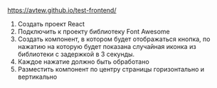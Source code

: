 https://avtew.github.io/test-frontend/

1. Создать проект React
2. Подключить к проекту библиотеку Font Awesome
3. Создать компонент, в котором будет отображаться кнопка, по нажатию на
которую будет показана случайная иконка из библиотеки с задержкой в 3
секунды.
4. Каждое нажатие должно быть обработано
5. Разместить компонент по центру страницы горизонтально и вертикально